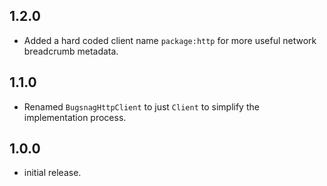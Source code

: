 
## 1.2.0

* Added a hard coded client name `package:http` for more useful network breadcrumb metadata.

## 1.1.0

* Renamed `BugsnagHttpClient` to just `Client` to simplify the implementation process.

## 1.0.0

* initial release.
